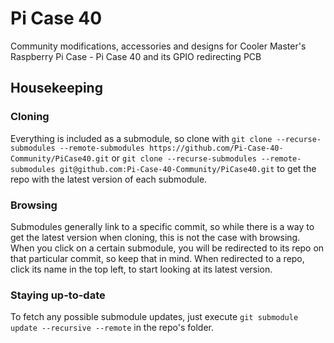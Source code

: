 # Pi Case 40  

Community modifications, accessories and designs for Cooler Master's Raspberry Pi Case - Pi Case 40 and its GPIO redirecting PCB  

## Housekeeping

### Cloning

Everything is included as a submodule, so clone with ```git clone --recurse-submodules --remote-submodules https://github.com/Pi-Case-40-Community/PiCase40.git``` or ```git clone --recurse-submodules --remote-submodules git@github.com:Pi-Case-40-Community/PiCase40.git``` to get the repo with the latest version of each submodule.

### Browsing

Submodules generally link to a specific commit, so while there is a way to get the latest version when cloning, this is not the case with browsing. When you click on a certain submodule, you will be redirected to its repo on that particular commit, so keep that in mind. When redirected to a repo, click its name in the top left, to start looking at its latest version.

### Staying up-to-date

To fetch any possible submodule updates, just execute ```git submodule update --recursive --remote``` in the repo's folder.
